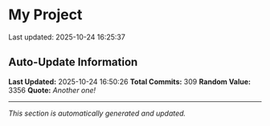 # My Project


Last updated: 2025-10-24 16:25:37




























































































































































































































































































































































































































































































































































































































































































































## Auto-Update Information

**Last Updated:** 2025-10-24 16:50:26
**Total Commits:** 309
**Random Value:** 3356
**Quote:** _Another one!_

---
_This section is automatically generated and updated._